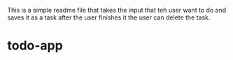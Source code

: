 This is a simple readme file that takes the input that teh user want to do and saves it as a task after the user finishes it the user can delete the task.
# todo-app
